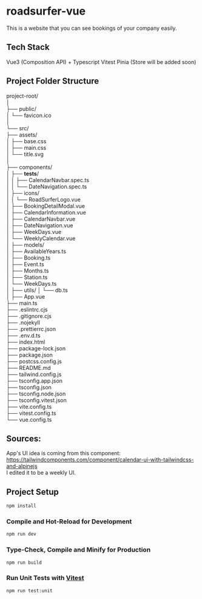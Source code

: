 # roadsurfer-vue

This is a website that you can see bookings of your company easily.

## Tech Stack

Vue3 (Composition API) + Typescript
Vitest
Pinia (Store will be added soon)

## Project Folder Structure

project-root/<br>
│<br>
├── public/<br>
│   └── favicon.ico<br>
│<br>
└── src/<br>
    ├── assets/<br>
    │   ├── base.css<br>
    │   ├── main.css<br>
    │   └── title.svg<br>
    │<br>
    ├── components/<br>
    │   ├── __tests__/<br>
    │   │   ├── CalendarNavbar.spec.ts<br>
    │   │   └── DateNavigation.spec.ts<br>
    │   ├── icons/<br>
    │   │   └── RoadSurferLogo.vue<br>
    │   ├── BookingDetailModal.vue<br>
    │   ├── CalendarInformation.vue<br>
    │   ├── CalendarNavbar.vue<br>
    │   ├── DateNavigation.vue<br>
    │   ├── WeekDays.vue<br>
    │   └── WeeklyCalendar.vue<br>
    │
    ├── models/<br>
    │   ├── AvailableYears.ts<br>
    │   ├── Booking.ts<br>
    │   ├── Event.ts<br>
    │   ├── Months.ts<br>
    │   ├── Station.ts<br>
    │   └── WeekDays.ts<br>
    │
    ├── utils/ 
    │   └── db.ts<br>
    │
    ├── App.vue<br>
    ├── main.ts<br>
    ├── .eslintrc.cjs<br>
    ├── .gitignore.cjs<br>
    ├── .nojekyll<br>
    ├── .prettierrc.json<br>
    ├── .env.d.ts<br>
    ├── index.html<br>
    ├── package-lock.json<br>
    ├── package.json<br>
    ├── postcss.config.js<br>
    ├── README.md<br>
    ├── tailwind.config.js<br>
    ├── tsconfig.app.json<br>
    ├── tsconfig.json<br>
    ├── tsconfig.node.json<br>
    ├── tsconfig.vitest.json<br>
    ├── vite.config.ts<br>
    ├── vitest.config.ts<br>
    └── vue.config.ts<br>

## Sources:

App's UI idea is coming from this component: 
https://tailwindcomponents.com/component/calendar-ui-with-tailwindcss-and-alpinejs <br>
I edited it to be a weekly UI.

## Project Setup

```sh
npm install
```

### Compile and Hot-Reload for Development

```sh
npm run dev
```

### Type-Check, Compile and Minify for Production

```sh
npm run build
```

### Run Unit Tests with [Vitest](https://vitest.dev/)

```sh
npm run test:unit
```
